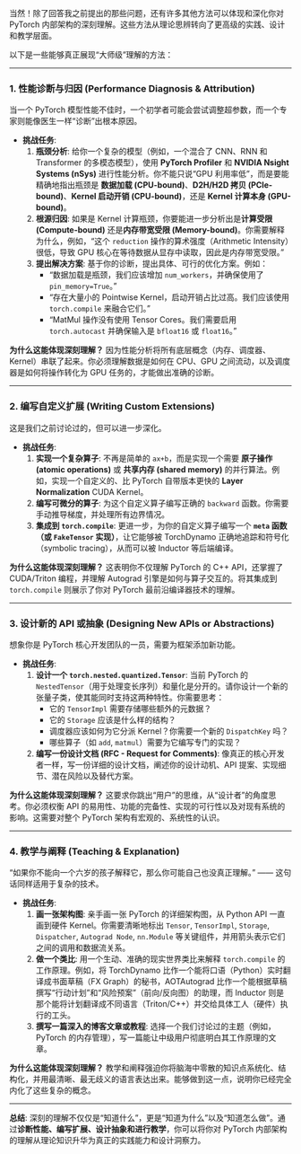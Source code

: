 当然！除了回答我之前提出的那些问题，还有许多其他方法可以体现和深化你对 PyTorch 内部架构的深刻理解。这些方法从理论思辨转向了更高级的实践、设计和教学层面。

以下是一些能够真正展现“大师级”理解的方法：

---

### **1. 性能诊断与归因 (Performance Diagnosis & Attribution)**

当一个 PyTorch 模型性能不佳时，一个初学者可能会尝试调整超参数，而一个专家则能像医生一样“诊断”出根本原因。

*   **挑战任务**:
    1.  **瓶颈分析**: 给你一个复杂的模型（例如，一个混合了 CNN、RNN 和 Transformer 的多模态模型），使用 **PyTorch Profiler** 和 **NVIDIA Nsight Systems (nSys)** 进行性能分析。你不能只说“GPU 利用率低”，而是要能精确地指出瓶颈是 **数据加载 (CPU-bound)**、**D2H/H2D 拷贝 (PCIe-bound)**、**Kernel 启动开销 (CPU-bound)**，还是 **Kernel 计算本身 (GPU-bound)**。
    2.  **根源归因**: 如果是 Kernel 计算瓶颈，你要能进一步分析出是**计算受限 (Compute-bound)** 还是**内存带宽受限 (Memory-bound)**。你需要解释为什么，例如，“这个 `reduction` 操作的算术强度（Arithmetic Intensity）很低，导致 GPU 核心在等待数据从显存中读取，因此是内存带宽受限。”
    3.  **提出解决方案**: 基于你的诊断，提出具体、可行的优化方案。例如：
        *   “数据加载是瓶颈，我们应该增加 `num_workers`，并确保使用了 `pin_memory=True`。”
        *   “存在大量小的 Pointwise Kernel，启动开销占比过高。我们应该使用 `torch.compile` 来融合它们。”
        *   “MatMul 操作没有使用 Tensor Cores。我们需要启用 `torch.autocast` 并确保输入是 `bfloat16` 或 `float16`。”

**为什么这能体现深刻理解？**
因为性能分析将所有底层概念（内存、调度器、Kernel）串联了起来。你必须理解数据是如何在 CPU、GPU 之间流动，以及调度器是如何将操作转化为 GPU 任务的，才能做出准确的诊断。

---

### **2. 编写自定义扩展 (Writing Custom Extensions)**

这是我们之前讨论过的，但可以进一步深化。

*   **挑战任务**:
    1.  **实现一个复杂算子**: 不再是简单的 `ax+b`，而是实现一个需要 **原子操作 (atomic operations)** 或 **共享内存 (shared memory)** 的并行算法。例如，实现一个自定义的、比 PyTorch 自带版本更快的 **Layer Normalization** CUDA Kernel。
    2.  **编写可微分的算子**: 为这个自定义算子编写正确的 `backward` 函数。你需要手动推导梯度，并处理所有边界情况。
    3.  **集成到 `torch.compile`**: 更进一步，为你的自定义算子编写一个 **`meta` 函数（或 `FakeTensor` 实现）**，让它能够被 TorchDynamo 正确地追踪和符号化（symbolic tracing），从而可以被 Inductor 等后端编译。

**为什么这能体现深刻理解？**
这表明你不仅理解 PyTorch 的 C++ API，还掌握了 CUDA/Triton 编程，并理解 Autograd 引擎是如何与算子交互的。将其集成到 `torch.compile` 则展示了你对 PyTorch 最前沿编译器技术的理解。

---

### **3. 设计新的 API 或抽象 (Designing New APIs or Abstractions)**

想象你是 PyTorch 核心开发团队的一员，需要为框架添加新功能。

*   **挑战任务**:
    1.  **设计一个 `torch.nested.quantized.Tensor`**: 当前 PyTorch 的 `NestedTensor`（用于处理变长序列）和量化是分开的。请你设计一个新的张量子类，使其能同时支持这两种特性。你需要思考：
        *   它的 `TensorImpl` 需要存储哪些额外的元数据？
        *   它的 `Storage` 应该是什么样的结构？
        *   调度器应该如何为它分派 Kernel？你需要一个新的 `DispatchKey` 吗？
        *   哪些算子（如 `add`, `matmul`）需要为它编写专门的实现？
    2.  **编写一份设计文档 (RFC - Request for Comments)**: 像真正的核心开发者一样，写一份详细的设计文档，阐述你的设计动机、API 提案、实现细节、潜在风险以及替代方案。

**为什么这能体现深刻理解？**
这要求你跳出“用户”的思维，从“设计者”的角度思考。你必须权衡 API 的易用性、功能的完备性、实现的可行性以及对现有系统的影响。这需要对整个 PyTorch 架构有宏观的、系统性的认识。

---

### **4. 教学与阐释 (Teaching & Explanation)**

“如果你不能向一个六岁的孩子解释它，那么你可能自己也没真正理解。” —— 这句话同样适用于复杂的技术。

*   **挑战任务**:
    1.  **画一张架构图**: 亲手画一张 PyTorch 的详细架构图，从 Python API 一直画到硬件 Kernel。你需要清晰地标出 `Tensor`, `TensorImpl`, `Storage`, `Dispatcher`, `Autograd Node`, `nn.Module` 等关键组件，并用箭头表示它们之间的调用和数据流关系。
    2.  **做一个类比**: 用一个生动、准确的现实世界类比来解释 `torch.compile` 的工作原理。例如，将 TorchDynamo 比作一个能将口语（Python）实时翻译成书面草稿（FX Graph）的秘书，AOTAutograd 比作一个能根据草稿撰写“行动计划”和“风险预案”（前向/反向图）的助理，而 Inductor 则是那个能将计划翻译成不同语言（Triton/C++）并交给具体工人（硬件）执行的工头。
    3.  **撰写一篇深入的博客文章或教程**: 选择一个我们讨论过的主题（例如，PyTorch 的内存管理），写一篇能让中级用户彻底明白其工作原理的文章。

**为什么这能体现深刻理解？**
教学和阐释强迫你将脑海中零散的知识点系统化、结构化，并用最清晰、最无歧义的语言表达出来。能够做到这一点，说明你已经完全内化了这些复杂的概念。

---

**总结**:
深刻的理解不仅仅是“知道什么”，更是“知道为什么”以及“知道怎么做”。通过**诊断性能、编写扩展、设计抽象和进行教学**，你可以将你对 PyTorch 内部架构的理解从理论知识升华为真正的实践能力和设计洞察力。